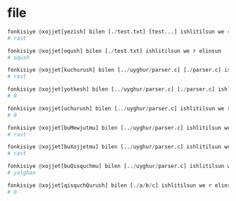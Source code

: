 # file

```python
fonkisiye @xojjet[yezish] bilen [./test.txt] [test...] ishlitilsun we r elinsun
# rast
```

```python
fonkisiye @xojjet[oqush] bilen [./test.txt] ishlitilsun we r elinsun
# oqush
```

```python
fonkisiye @xojjet[kuchurush] bilen [../uyghur/parser.c] [./parser.c] ishlitilsun we r elinsun
# rast
```

```python
fonkisiye @xojjet[yotkesh] bilen [../uyghur/parser.c] [./parser.c] ishlitilsun we r elinsun
# 0
```

```python
fonkisiye @xojjet[uchurush] bilen [../uyghur/parser.c] ishlitilsun we r elinsun
# 0
```

```python
fonkisiye @xojjet[buMewjutmu] bilen [../uyghur/parser.c] ishlitilsun we r elinsun
# rast
```

```python
fonkisiye @xojjet[buXojjetmu] bilen [../uyghur/parser.c] ishlitilsun we r elinsun
# rast
```

```python
fonkisiye @xojjet[buQisquchmu] bilen [../uyghur/parser.c] ishlitilsun we r elinsun
# yalghan
```

```python
fonkisiye @xojjet[qisquchQurush] bilen [./a/b/c] ishlitilsun we r elinsun
# 0
```
